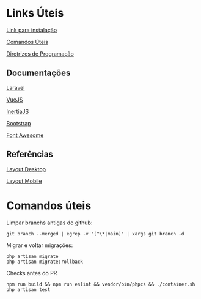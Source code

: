 # Links Úteis

[Link para instalação]([https://marbled-sky-376.notion.site/Prepara-o-do-ambiente-Equipamentos-2f01d665e2c749bb8a747aed4e53ef54](https://github.com/Agroarca/wiki/blob/main/ambiente/equipamentos.md))

[Comandos Úteis](https://marbled-sky-376.notion.site/Comandos-teis-Equipamentos-4c698877cc554500862f135411572419)

[Diretrizes de Programação](https://marbled-sky-376.notion.site/Diretrizes-de-programa-o-b33a13e75d074dffbd73a9a7b2c39be0)


## Documentações

[Laravel](https://laravel.com/docs/10.x)

[VueJS](https://vuejs.org/guide/introduction.html)

[InertiaJS](https://inertiajs.com/)

[Bootstrap](https://getbootstrap.com/docs/5.3/getting-started/introduction/)

[Font Awesome](https://fontawesome.com/search)

## Referências

[Layout Desktop](https://www.figma.com/file/bdkSbSg8o0Le6LIqftVSnl/AgroArca---Pilati---Desktop-KIT-UI---Entrega)

[Layout Mobile](https://www.figma.com/file/OIUAXTc9iZXZLAwndWiLFs/AgroArca---Pilati---Mobile-KIT-UI---Entrega)

# Comandos úteis

Limpar branchs antigas do github:

```
git branch --merged | egrep -v "(^\*|main)" | xargs git branch -d
```

Migrar e voltar migrações:

```
php artisan migrate
php artisan migrate:rollback
```

Checks antes do PR

```
npm run build && npm run eslint && vendor/bin/phpcs && ./container.sh php artisan test
```
